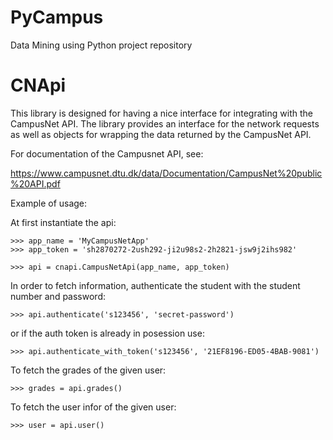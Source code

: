 PyCampus
========

Data Mining using Python project repository


# CNApi

This library is designed for having a nice interface for integrating with
the CampusNet API. The library provides an interface for the network requests
as well as objects for wrapping the data returned by the CampusNet API.

For documentation of the Campusnet API, see:

https://www.campusnet.dtu.dk/data/Documentation/CampusNet%20public%20API.pdf

Example of usage:

At first instantiate the api:

    >>> app_name = 'MyCampusNetApp'
    >>> app_token = 'sh2870272-2ush292-ji2u98s2-2h2821-jsw9j2ihs982'

    >>> api = cnapi.CampusNetApi(app_name, app_token)

In order to fetch information, authenticate the student with the student number
and password:

    >>> api.authenticate('s123456', 'secret-password')

or if the auth token is already in posession use:

    >>> api.authenticate_with_token('s123456', '21EF8196-ED05-4BAB-9081')

To fetch the grades of the given user:

    >>> grades = api.grades()

To fetch the user infor of the given user:

    >>> user = api.user()
